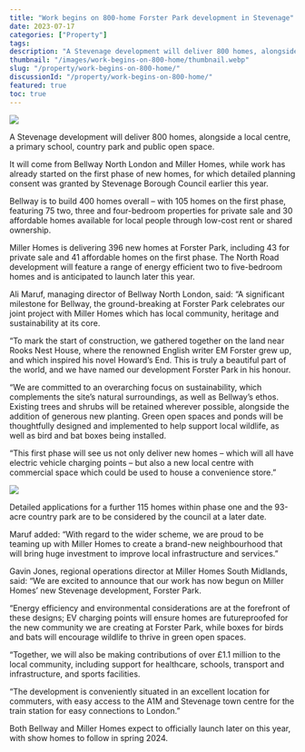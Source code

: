 ```yaml
---
title: "Work begins on 800-home Forster Park development in Stevenage"
date: 2023-07-17
categories: ["Property"]
tags:
description: "A Stevenage development will deliver 800 homes, alongside a local centre, a primary school, country park and public open space."
thumbnail: "/images/work-begins-on-800-home/thumbnail.webp"
slug: "/property/work-begins-on-800-home/"
discussionId: "/property/work-begins-on-800-home/"
featured: true
toc: true
---
```

![](/images/work-begins-on-800-home/thumbnail.webp)

A Stevenage development will deliver 800 homes, alongside a local centre, a primary school, country park and public open space.

It will come from Bellway North London and Miller Homes, while work has already started on the first phase of new homes, for which detailed planning consent was granted by Stevenage Borough Council earlier this year.

Bellway is to build 400 homes overall – with 105 homes on the first phase, featuring 75 two, three and four-bedroom properties for private sale and 30 affordable homes available for local people through low-cost rent or shared ownership.

Miller Homes is delivering 396 new homes at Forster Park, including 43 for private sale and 41 affordable homes on the first phase. The North Road development will feature a range of energy efficient two to five-bedroom homes and is anticipated to launch later this year.

Ali Maruf, managing director of Bellway North London, said: “A significant milestone for Bellway, the ground-breaking at Forster Park celebrates our joint project with Miller Homes which has local community, heritage and sustainability at its core.

“To mark the start of construction, we gathered together on the land near Rooks Nest House, where the renowned English writer EM Forster grew up, and which inspired his novel Howard’s End. This is truly a beautiful part of the world, and we have named our development Forster Park in his honour.

“We are committed to an overarching focus on sustainability, which complements the site’s natural surroundings, as well as Bellway’s ethos. Existing trees and shrubs will be retained wherever possible, alongside the addition of generous new planting. Green open spaces and ponds will be thoughtfully designed and implemented to help support local wildlife, as well as bird and bat boxes being installed.

“This first phase will see us not only deliver new homes – which will all have electric vehicle charging points – but also a new local centre with commercial space which could be used to house a convenience store.”

![](/images/work-begins-on-800-home/builders.jpg)

Detailed applications for a further 115 homes within phase one and the 93-acre country park are to be considered by the council at a later date.

Maruf added: “With regard to the wider scheme, we are proud to be teaming up with Miller Homes to create a brand-new neighbourhood that will bring huge investment to improve local infrastructure and services.”

Gavin Jones, regional operations director at Miller Homes South Midlands, said: “We are excited to announce that our work has now begun on Miller Homes’ new Stevenage development, Forster Park.

“Energy efficiency and environmental considerations are at the forefront of these designs; EV charging points will ensure homes are futureproofed for the new community we are creating at Forster Park, while boxes for birds and bats will encourage wildlife to thrive in green open spaces.

“Together, we will also be making contributions of over £1.1 million to the local community, including support for healthcare, schools, transport and infrastructure, and sports facilities.

“The development is conveniently situated in an excellent location for commuters, with easy access to the A1M and Stevenage town centre for the train station for easy connections to London.”

Both Bellway and Miller Homes expect to officially launch later on this year, with show homes to follow in spring 2024.